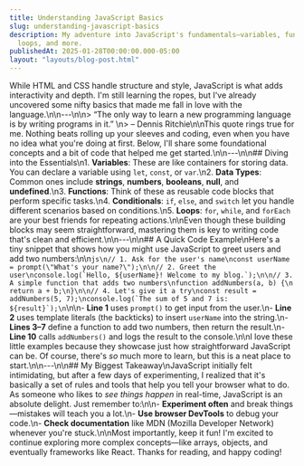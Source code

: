 ```yaml
---
title: Understanding JavaScript Basics
slug: understanding-javascript-basics
description: My adventure into JavaScript's fundamentals—variables, functions,
  loops, and more.
publishedAt: 2025-01-28T00:00:00.000-05:00
layout: "layouts/blog-post.html"
---
```

While HTML and CSS handle structure and style, JavaScript is what adds interactivity and depth. I'm still learning the ropes, but I've already uncovered some nifty basics that made me fall in love with the language.\n\n---\n\n> “The only way to learn a new programming language is by writing programs in it.”  \n> – Dennis Ritchie\n\nThis quote rings true for me. Nothing beats rolling up your sleeves and coding, even when you have no idea what you're doing at first. Below, I'll share some foundational concepts and a bit of code that helped me get started.\n\n---\n\n## Diving into the Essentials\n1. **Variables**: These are like containers for storing data. You can declare a variable using `let`, `const`, or `var`.\n2. **Data Types**: Common ones include **strings**, **numbers**, **booleans**, **null**, and **undefined**.\n3. **Functions**: Think of these as reusable code blocks that perform specific tasks.\n4. **Conditionals**: `if`, `else`, and `switch` let you handle different scenarios based on conditions.\n5. **Loops**: `for`, `while`, and `forEach` are your best friends for repeating actions.\n\nEven though these building blocks may seem straightforward, mastering them is key to writing code that's clean and efficient.\n\n---\n\n## A Quick Code Example\nHere's a tiny snippet that shows how you might use JavaScript to greet users and add two numbers:\n\n```js\n// 1. Ask for the user's name\nconst userName = prompt(\"What's your name?\");\n\n// 2. Greet the user\nconsole.log(`Hello, ${userName}! Welcome to my blog.`);\n\n// 3. A simple function that adds two numbers\nfunction addNumbers(a, b) {\n  return a + b;\n}\n\n// 4. Let's give it a try\nconst result = addNumbers(5, 7);\nconsole.log(`The sum of 5 and 7 is: ${result}`);\n```\n\n- **Line 1** uses `prompt()` to get input from the user.\n- **Line 2** uses template literals (the backticks) to insert `userName` into the string.\n- **Lines 3–7** define a function to add two numbers, then return the result.\n- **Line 10** calls `addNumbers()` and logs the result to the console.\n\nI love these little examples because they showcase just how straightforward JavaScript can be. Of course, there's *so* much more to learn, but this is a neat place to start.\n\n---\n\n## My Biggest Takeaway\nJavaScript initially felt intimidating, but after a few days of experimenting, I realized that it's basically a set of rules and tools that help you tell your browser what to do. As someone who likes to *see things happen* in real-time, JavaScript is an absolute delight. Just remember to:\n\n- **Experiment often** and break things—mistakes will teach you a lot.\n- **Use browser DevTools** to debug your code.\n- **Check documentation** like MDN (Mozilla Developer Network) whenever you're stuck.\n\nMost importantly, keep it fun! I'm excited to continue exploring more complex concepts—like arrays, objects, and eventually frameworks like React. Thanks for reading, and happy coding!
